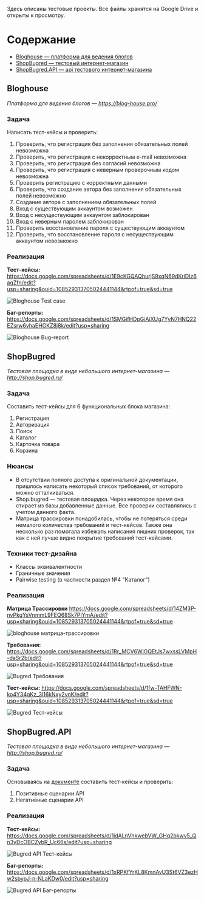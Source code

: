 Здесь описаны тестовые проекты. Все файлы хранятся на Google Drive и открыты к просмотру.
# Содержание
- [Bloghouse — платформа для ведения блогов](#Bloghouse)
- [ShopBugred — тестовый интернет-магазин](#ShopBugred)
- [ShopBugred.API — api тестового интернет-магазина](#shopbugredapi)

## Bloghouse
*Платформа для ведения блогов — https://blog-house.pro/*
### Задача
Написать тест-кейсы и проверить:
1. Проверить, что регистрация без заполнения обязательных полей невозможна
2. Проверить, что регистрация с некорректным e-mail невозможна
3. Проверить, что регистрация без согласий невозможна
4. Проверить, что регистрация с неверным проверочным кодом невозможна
5. Проверить регистрацию с корректными данными
6. Проверить, что создание автора без заполнения обязательных полей невозможно
7. Создание автора с заполнением обязательных полей
8. Вход с существующим аккаунтом возможен
9. Вход с несуществующим аккаунтом заблокирован
10. Вход с неверным паролем заблокирован
11. Проверить восстановление пароля с существующим аккаунтом
12. Проверить, что восстановление пароля с несуществующим аккаунтом невозможно

### Реализация

**Тест-кейсы:**
https://docs.google.com/spreadsheets/d/1E9cKGQAQhurjS9xqN69dKriDIz6agZfn/edit?usp=sharing&ouid=108529313705024441144&rtpof=true&sd=true

![Bloghouse  Test case](https://user-images.githubusercontent.com/89230342/178154064-d4dcb472-7041-4e5a-9b2d-9a88d3cb0e12.png)

**Баг-репорты:**
https://docs.google.com/spreadsheets/d/1SMGifHDpGiAiXUg7YyN7HNQ22EZsrw6vhaEHGKZ8j8k/edit?usp=sharing

![Bloghouse  Bug-report](https://user-images.githubusercontent.com/89230342/178154068-37c686e3-11eb-4ba7-8c26-da9b9d9dc3db.png)


## ShopBugred
*Тестовая площадка в виде небольшого интернет-магазина — http://shop.bugred.ru/*
### Задача
Составить тест-кейсы для 6 функциональных блока магазина:
1. Регистрация
2. Авторизация
3. Поиск
4. Каталог
5. Карточка товара
6. Корзина

### Нюансы
- В отсутствии полного доступа к оригинальной документации, пришлось написать некоторый список требований, от которого можно отталкиваться.
- Shop.bugred — тестовая площадка. Через некоторое время она стирает из базы добавленные данные. Все проверки составлялись с учетом данного факта.
- Матрица трассировки понадобилась, чтобы не потеряться среди немалого количества требований и тест-кейсов. Также она несколько раз помогала избежать написания лишних проверок, так как с ней лучше видно покрытие требований тест-кейсами.

### Техники тест-дизайна
- Классы эквивалентности
- Граничные значения
- Pairwise testing (в частности раздел №4 "Каталог")

### Реализация

**Матрица Трассировки**
https://docs.google.com/spreadsheets/d/14ZM3P-nvPkgYsVnmmL9FEQ68Sk7PIYmA/edit?usp=sharing&ouid=108529313705024441144&rtpof=true&sd=true

![bloghouse матрица-трассировки](https://user-images.githubusercontent.com/89230342/193801708-e8fb466d-d1e9-4547-b09e-b09af87a580b.png)

**Требования:**
https://docs.google.com/spreadsheets/d/1Rr_MCV6WiGQEtJs7wxssLVMpH-daSr2b/edit?usp=sharing&ouid=108529313705024441144&rtpof=true&sd=true

![Bugred Требования](https://user-images.githubusercontent.com/89230342/191966741-30a333c7-2ce5-4251-a35f-30f37320f7e2.png)

**Тест-кейсы:**
https://docs.google.com/spreadsheets/d/1fw-TAHFWN-ko4Y34qKz_3l16kNxy2vnK/edit?usp=sharing&ouid=108529313705024441144&rtpof=true&sd=true

![Bugred Тест-кейсы](https://user-images.githubusercontent.com/89230342/191966788-e11f0188-2016-4f98-97fa-fbea2bb628a4.png)


## ShopBugred.API
*Тестовая площадка в виде небольшого интернет-магазина — http://shop.bugred.ru/*
### Задача
Основываясь на [документе](https://docs.google.com/document/d/1YZgmzLktexO5irB7sc_uaClyhJlbUGPX_ZtYLYEgvQI/edit?usp=sharing) составить тест-кейсы и проверить:
1. Позитивные сценарии API
2. Негативные сценарии API

### Реализация
**Тест-кейсы:**
https://docs.google.com/spreadsheets/d/1idALnVhkwebVW_GHq2bkwv5_Qn3yDcOBCZybR_Uc66s/edit?usp=sharing

![Bugred API Тест-кейсы](https://user-images.githubusercontent.com/89230342/191968547-a0452e20-a650-49fc-bd82-bc6969ae9792.png)

**Баг-репорты:**
https://docs.google.com/spreadsheets/d/1xRPKfYrKL8KmnAyU3St6VZ3ezHw2sbypJ-n-NLaKDw0/edit?usp=sharing

![Bugred API Баг-репорты](https://user-images.githubusercontent.com/89230342/191968599-6d2977c6-b607-4111-adeb-31f6dc4da762.png)
